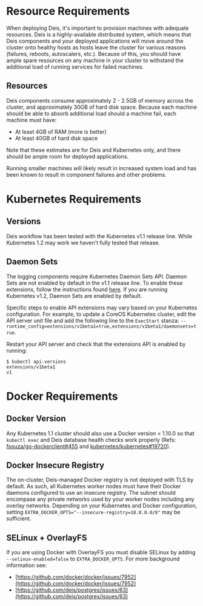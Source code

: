 # Resource Requirements

When deploying Deis, it's important to provision machines with adequate resources. Deis is a highly-available distributed system, which means that Deis components and your deployed applications will move around the cluster onto healthy hosts as hosts leave the cluster for various reasons (failures, reboots, autoscalers, etc.). Because of this, you should have ample spare resources on any machine in your cluster to withstand the additional load of running services for failed machines.

## Resources

Deis components consume approximately 2 - 2.5GB of memory across the cluster, and approximately 30GB of hard disk space. Because each machine should be able to absorb additional load should a machine fail, each machine must have:

* At least 4GB of RAM (more is better)
* At least 40GB of hard disk space

Note that these estimates are for Deis and Kubernetes only, and there should be ample room for deployed applications.

Running smaller machines will likely result in increased system load and has been known to result in component failures and other problems.


# Kubernetes Requirements

## Versions

Deis workflow has been tested with the Kubernetes v1.1 release line. While Kubernetes 1.2 may work we haven't fully tested that release.

## Daemon Sets

The logging components require Kubernetes Daemon Sets API. Daemon Sets are not enabled by default in the v1.1 release line. To enable these extensions, follow the instructions found [here](http://kubernetes.io/v1.1/docs/api.html#enabling-resources-in-the-extensions-group). If you are running Kubernetes v1.2, Daemon Sets are enabled by default.

Specific steps to enable API extensions may vary based on your Kubernetes configuration. For example, to update a CoreOS Kubernetes cluster, edit the API server unit file and add the following line to the `ExecStart` stanza: `--runtime_config=extensions/v1beta1=true,extensions/v1beta1/daemonsets=true`.

Restart your API server and check that the extensions API is enabled by running:

```
$ kubectl api-versions
extensions/v1beta1
v1
```

# Docker Requirements

## Docker Version

Any Kubernetes 1.1 cluster should also use a Docker version < 1.10.0 so that `kubectl exec` and Deis database health checks work properly (Refs: [fsouza/go-dockerclient#455](https://github.com/fsouza/go-dockerclient/issues/455) and [kubernetes/kubernetes#19720](https://github.com/kubernetes/kubernetes/issues/19720)).

## Docker Insecure Registry

The on-cluster, Deis-managed Docker registry is not deployed with TLS by default. As such, all Kubernetes worker nodes must have their Docker daemons configured to use an insecure registry. The subnet should encompase any private networks used by your worker nodes including any overlay networks. Depending on your Kubernetes and Docker configuration, setting `EXTRA_DOCKER_OPTS="--insecure-registry=10.0.0.0/8"` may be sufficient.

## SELinux + OverlayFS

If you are using Docker with OverlayFS you must disable SELinux by adding `--selinux-enabled=false` to `EXTRA_DOCKER_OPTS`. For more background information see:

* [https://github.com/docker/docker/issues/7952](https://github.com/docker/docker/issues/7952)
* [https://github.com/deis/postgres/issues/63](https://github.com/deis/postgres/issues/63)
